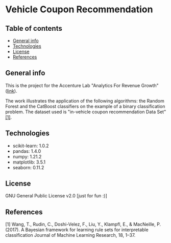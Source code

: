 # Vehicle Coupon Recommendation

## Table of contents
* [General info](#general-info)
* [Technologies](#technologies)
* [License](#license)
* [References](#references)

## General info
This is the project for the Accenture Lab "Analytics For Revenue Growth"([link](https://dse.cdl.unimi.it/sites/lb74/files/2022-02/Accenture%20-%20Analytics%20for%20Revenue%20Growth%20LAB.pdf)).

The work illustrates the application of the following algorithms:  the Random Forest and the CatBoost classifiers on the example of a binary classification problem.
The dataset used is "in-vehicle coupon recommendation Data Set" [[1]](#1).

## Technologies
* scikit-learn: 1.0.2
* pandas: 1.4.0
* numpy: 1.21.2
* matplotlib: 3.5.1
* seaborn: 0.11.2

## License
GNU General Public License v2.0 [just for fun :)]

## References
<a id="1">[1]</a> 
Wang, T., Rudin, C., Doshi-Velez, F., Liu, Y., Klampfl, E., & MacNeille, P. (2017). 
A Bayesian framework for learning rule sets for interpretable classification 
Journal of Machine Learning Research, 18, 1–37.
